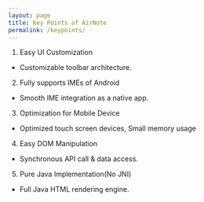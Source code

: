 ```yaml
---
layout: page
title: Key Points of AirNote
permalink: /keypoints/
---
```


1. Easy UI Customization
* Customizable toolbar architecture.
2. Fully supports IMEs of Android
* Smooth IME integration as a native app.
3. Optimization for Mobile Device
* Optimized touch screen devices, Small memory usage
4. Easy DOM Manipulation
* Synchronous API call & data access.
5. Pure Java Implementation(No JNI)
* Full Java HTML rendering engine.
